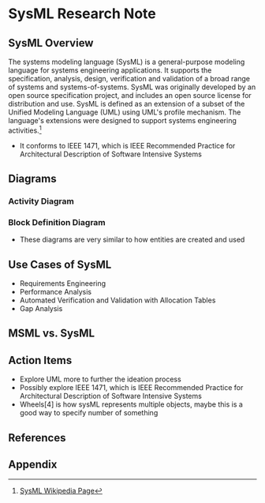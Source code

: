 # SysML Research Note

## SysML Overview

The systems modeling language (SysML) is a general-purpose modeling language for systems engineering applications. It supports the specification, analysis, design, verification and validation of a broad range of systems and systems-of-systems. SysML was originally developed by an open source specification project, and includes an open source license for distribution and use. SysML is defined as an extension of a subset of the Unified Modeling Language (UML) using UML's profile mechanism. The language's extensions were designed to support systems engineering activities.[^1]

- It conforms to IEEE 1471, which is IEEE Recommended Practice for Architectural Description of Software Intensive Systems

## Diagrams

### Activity Diagram

### Block Definition Diagram

- These diagrams are very similar to how entities are created and used

## Use Cases of SysML

- Requirements Engineering
- Performance Analysis
- Automated Verification and Validation with Allocation Tables
- Gap Analysis

## MSML vs. SysML

## Action Items

- Explore UML more to further the ideation process
- Possibly explore IEEE 1471, which is IEEE Recommended Practice for Architectural Description of Software Intensive Systems
- Wheels[4] is how sysML represents multiple objects, maybe this is a good way to specify number of something




## References

[^1]: [SysML Wikipedia Page](https://en.wikipedia.org/wiki/Systems_modeling_language)

## Appendix